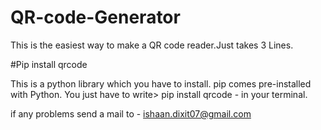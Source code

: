 # QR-code-Generator 

This is the easiest way to make a QR code reader.Just takes 3 Lines.

#Pip install qrcode

This is a python library which you have to install.
pip comes pre-installed with Python.
You just have to write> pip install qrcode  -  in your terminal.

if any problems send a mail to - ishaan.dixit07@gmail.com
